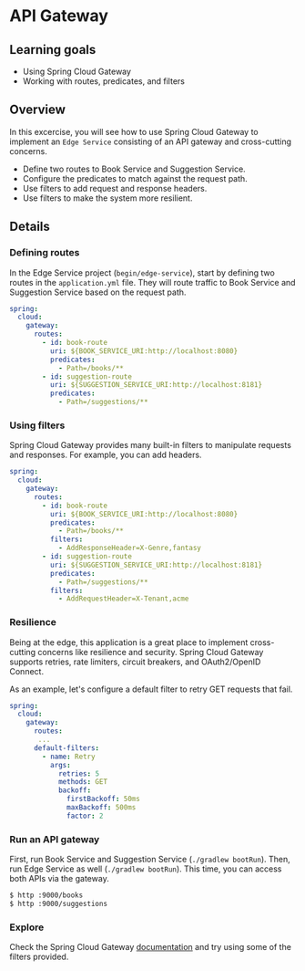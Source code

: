 # API Gateway

## Learning goals

* Using Spring Cloud Gateway
* Working with routes, predicates, and filters

## Overview

In this excercise, you will see how to use Spring Cloud Gateway to implement an `Edge Service` consisting of an API gateway and cross-cutting concerns.

* Define two routes to Book Service and Suggestion Service.
* Configure the predicates to match against the request path.
* Use filters to add request and response headers.
* Use filters to make the system more resilient.

## Details

### Defining routes

In the Edge Service project (`begin/edge-service`), start by defining two routes in the `application.yml` file.
They will route traffic to Book Service and Suggestion Service based on the request path.

```yaml
spring:
  cloud:
    gateway:
      routes:
        - id: book-route
          uri: ${BOOK_SERVICE_URI:http://localhost:8080}
          predicates:
            - Path=/books/**
        - id: suggestion-route
          uri: ${SUGGESTION_SERVICE_URI:http://localhost:8181}
          predicates:
            - Path=/suggestions/**
```

### Using filters

Spring Cloud Gateway provides many built-in filters to manipulate requests and responses. For example, you can add headers.

```yaml
spring:
  cloud:
    gateway:
      routes:
        - id: book-route
          uri: ${BOOK_SERVICE_URI:http://localhost:8080}
          predicates:
            - Path=/books/**
          filters:
            - AddResponseHeader=X-Genre,fantasy
        - id: suggestion-route
          uri: ${SUGGESTION_SERVICE_URI:http://localhost:8181}
          predicates:
            - Path=/suggestions/**
          filters:
            - AddRequestHeader=X-Tenant,acme
```

### Resilience

Being at the edge, this application is a great place to implement cross-cutting concerns like resilience and security. Spring Cloud Gateway supports
retries, rate limiters, circuit breakers, and OAuth2/OpenID Connect.

As an example, let's configure a default filter to retry GET requests that fail.

```yaml
spring:
  cloud:
    gateway:
      routes:
       ...
      default-filters:
        - name: Retry
          args:
            retries: 5
            methods: GET
            backoff:
              firstBackoff: 50ms
              maxBackoff: 500ms
              factor: 2
```

### Run an API gateway

First, run Book Service and Suggestion Service (`./gradlew bootRun`). Then, run Edge Service as well (`./gradlew bootRun`). This time, you can access both APIs
via the gateway.

```bash
$ http :9000/books
$ http :9000/suggestions
```

### Explore

Check the Spring Cloud Gateway [documentation](https://docs.spring.io/spring-cloud-gateway/docs/current/reference/html/) and try using some of the filters provided.

